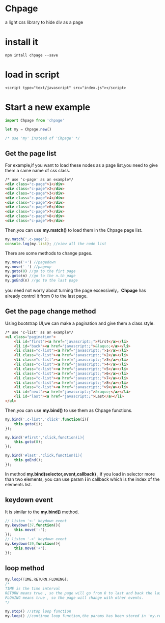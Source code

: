 # Chpage
a light css library to hide div as a page


# install it

```
npm intall chpage --save
```

# load in script

```
<script type="text/javascript" src="index.js"></script>
```

# Start a new example

``` javascript
import Chpage from 'chpage'

let my = Chpage.new()

/* use 'my' instead of 'Chpage' */
```

## Get the page list

For example,if you want to load these nodes as a page list,you need to give them a same name of css class.

``` html
/* use 'c-page' as an example*/
<div class="c-page">1</div>
<div class="c-page">2</div>
<div class="c-page">3</div>
<div class="c-page">4</div>
<div class="c-page">5</div>
<div class="c-page">6</div>
<div class="c-page">7</div>
<div class="c-page">8</div>
<div class="c-page">9</div>
```
Then,you can use **my.match()** to load them in the Chpage page list.

``` javascript
my.match('.c-page');
console.log(my.list); //view all the node list
```
There are some methods to change pages.
``` javascript
my.move('+') //pagedown
my.move('-') //pageup
my.goto(0) //go to the firt page
my.goto(n) //go to the n.th page
my.goEnd(n) //go to the last page
```
you need not worry about turning the page excessively，**Chpage** has already control it from 0 to the last page.

## Get the page change method

Using bootstrap UI,we can make a pagination and give them a class style.
``` html
/* use 'c-list' as an example*/
<ul class="pagination">
	<li id="first"><a href="javascript:;">First</a></li>
	<li id="back"><a href="javascript:;">&laquo;</a></li>
	<li class="c-list"><a href="javascript:;">1</a></li>
	<li class="c-list"><a href="javascript:;">2</a></li>
	<li class="c-list"><a href="javascript:;">3</a></li>
	<li class="c-list"><a href="javascript:;">4</a></li>
	<li class="c-list"><a href="javascript:;">5</a></li>
	<li class="c-list"><a href="javascript:;">6</a></li>
	<li class="c-list"><a href="javascript:;">7</a></li>
	<li class="c-list"><a href="javascript:;">8</a></li>
	<li class="c-list"><a href="javascript:;">9</a></li>
	<li id="next"><a href="javascript:;">&raquo;</a></li>
	<li id="last"><a href="javascript:;">Last</a></li>
</ul>
```
Then,you can use **my.bind()** to use them as Chpage functions.

``` javascript
my.bind('.c-list','click',function(i){
	this.goto(i);
});

my.bind('#first','click,function(i){
	this.goto(0);
});

my.bind('#last','click,function(i){
	this.goEnd();
});
```
In method **my.bind(selector,event,callback)** ,
if you load in selector more than two elements,
you can use param **i** in callback which is the index of the elements list.

## keydown event

It is similar to the **my.bind()** method.

``` javascript
// listen '<-' keydown event
my.keydown(37,function(){
	this.move('-');
});
// listen '->' keydown event
my.keydown(39,function(){
	this.move('+');
});
```
## loop method

``` javascript
my.loop(TIME,RETURN,FLOWING);
/* 
TIME is the time interval
RETURN means true , so the page will go from 0 to last and back the last to 0.
FLOWING means true , so the page will change with other events.
*/

my.stop() //stop loop function
my.loop() //continue loop function,the params has been stored in 'my.running' object.
```
